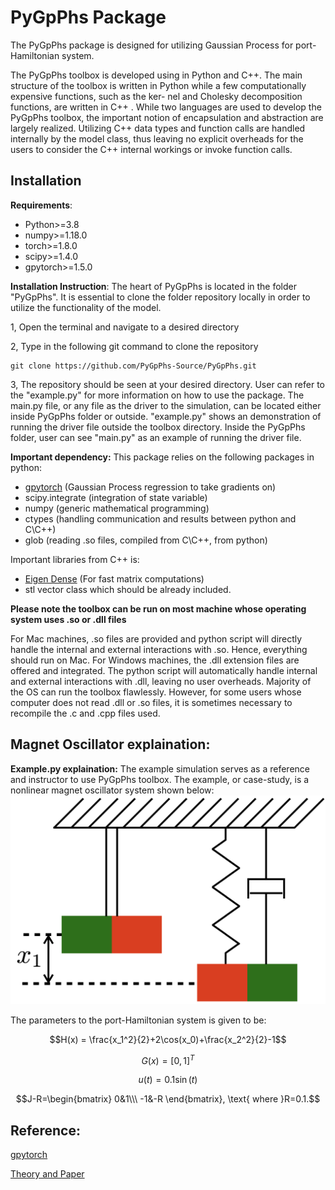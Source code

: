 # PyGpPhs Package

The PyGpPhs package is designed for utilizing Gaussian Process for port-Hamiltonian system.

The PyGpPhs toolbox is developed using in Python and C++. The main
structure of the toolbox is written in Python while a
few computationally expensive functions, such as the ker-
nel and Cholesky decomposition functions, are written
in C++ . While two languages are used to develop the
PyGpPhs toolbox, the important notion of encapsulation
and abstraction are largely realized. Utilizing C++ data
types and function calls are handled internally by the
model class, thus leaving no explicit overheads for the users
to consider the C++ internal workings or invoke function
calls.

## Installation

**Requirements**:
- Python>=3.8
- numpy>=1.18.0 
- torch>=1.8.0 
- scipy>=1.4.0 
- gpytorch>=1.5.0

**Installation Instruction**:
The heart of PyGpPhs is located in the folder "PyGpPhs". It is essential to 
clone the folder repository locally in order to utilize the functionality of the 
model.

1, Open the terminal and navigate to a desired directory

2, Type in the following git command to clone the repository
```commandline
git clone https://github.com/PyGpPhs-Source/PyGpPhs.git
```

3, The repository should be seen at your desired directory. User can refer to the "example.py" 
for more information on how to use the package. The main.py file, or any file as the driver
to the simulation, can be located either inside PyGpPhs folder or outside. "example.py" shows an demonstration
of running the driver file outside the toolbox directory. Inside the PyGpPhs folder,
user can see "main.py" as an example of running the driver file.

**Important dependency:**
This package relies on the following packages in python:
- [gpytorch](https://github.com/cornellius-gp/gpytorch/tree/master) (Gaussian Process regression to take gradients on)
- scipy.integrate (integration of state variable)
- numpy (generic mathematical programming)
- ctypes (handling communication and results between python and C\C++)
- glob (reading .so files, compiled from C\C++, from python)

Important libraries from C++ is:
- [Eigen Dense](https://eigen.tuxfamily.org/index.php?title=Main_Page) (For fast matrix computations)
- stl vector class which should be already included.

**Please note the toolbox can be run on most machine whose operating system uses .so or .dll files**

For Mac machines, .so files are provided and python script will directly handle the internal and external interactions with .so.
Hence, everything should run on Mac. For Windows machines, the .dll extension files are offered and integrated. The python script will automatically handle
internal and external interactions with .dll, leaving no user overheads. Majority of the OS can run the toolbox flawlessly.
However, for some users whose computer does not read .dll or .so files, it is sometimes necessary to recompile the .c and .cpp files used.


## Magnet Oscillator explaination:
**Example.py explaination:**
The example simulation serves as a reference and instructor to use PyGpPhs toolbox. The example, or case-study,
is a nonlinear magnet oscillator system shown below:
![Alt Text](./magnet_oscillator.png)

The parameters to the port-Hamiltonian system is given to be:
```math
H(x) = \frac{x_1^2}{2}+2\cos(x_0)+\frac{x_2^2}{2}-1
```

```math
G(x)=[0, 1]^T
```

```math
u(t)=0.1\sin(t)
```

```math
J-R=\begin{bmatrix}
        0&1\\\
        -1&-R
    \end{bmatrix}, \text{ where }R=0.1.
```

## Reference:
[gpytorch](https://gpytorch.ai)

[Theory and Paper](https://scholar.google.de/citations?view_op=view_citation&hl=de&user=WBA4xBcAAAAJ&citation_for_view=WBA4xBcAAAAJ:QIV2ME_5wuYC)
